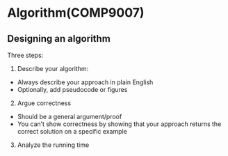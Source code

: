 # Algorithm(COMP9007)

## Designing an algorithm
Three steps:
1. Describe your algorithm:  
- Always describe your approach in plain English 
- Optionally, add pseudocode or figures

2. Argue correctness
- Should be a general argument/proof
- You can’t show correctness by showing that your approach returns the correct solution on a specific example

3. Analyze the running time 

